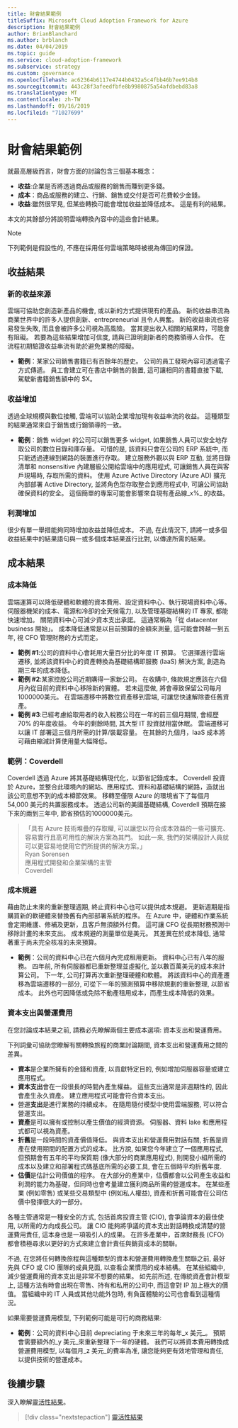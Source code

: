 ```yaml
---
title: 財會結果範例
titleSuffix: Microsoft Cloud Adoption Framework for Azure
description: 財會結果範例
author: BrianBlanchard
ms.author: brblanch
ms.date: 04/04/2019
ms.topic: guide
ms.service: cloud-adoption-framework
ms.subservice: strategy
ms.custom: governance
ms.openlocfilehash: ac62364b6117e4744b0432a5c4fbb46b7ee914b8
ms.sourcegitcommit: 443c28f3afeedfbfe8b9980875a54afdbebd83a8
ms.translationtype: MT
ms.contentlocale: zh-TW
ms.lasthandoff: 09/16/2019
ms.locfileid: "71027699"
---
```

# <a name="examples-of-fiscal-outcomes"></a>財會結果範例

就最高層級而言，財會方面的討論包含三個基本概念：

- **收益**:企業是否將透過商品或服務的銷售而賺到更多錢。
- **成本**：商品或服務的建立、行銷、銷售或交付是否可花費較少金錢。
- **收益**:雖然很罕見, 但某些轉換可能會增加收益並降低成本。 這是有利的結果。

本文的其餘部分將說明雲端轉換內容中的這些會計結果。

> [!NOTE]
> 下列範例是假設性的, 不應在採用任何雲端策略時被視為傳回的保證。

## <a name="revenue-outcomes"></a>收益結果

### <a name="new-revenue-streams"></a>新的收益來源

雲端可協助您創造新產品的機會, 或以新的方式提供現有的產品。 新的收益串流為商業世界中的許多人提供創新、entrepreneurial 且令人興奮。 新的收益串流也容易發生失敗, 而且會被許多公司視為高風險。 當其提出收入相關的結果時，可能會有阻礙。 若要為這些結果增加可信度, 請與已證明創新者的商務領導人合作。 在流程初期驗證收益串流有助於避免業務的障礙。

- **範例**：某家公司銷售書籍已有百餘年的歷史。 公司的員工發現內容可透過電子方式傳遞。 員工會建立可在書店中銷售的裝置, 這可讓相同的書籍直接下載, 駕駛新書籍銷售額中的 $X。

### <a name="revenue-increases"></a>收益增加

透過全球規模與數位接觸, 雲端可以協助企業增加現有收益串流的收益。 這種類型的結果通常來自于銷售或行銷領導的一致。

- **範例**：銷售 widget 的公司可以銷售更多 widget, 如果銷售人員可以安全地存取公司的數位目錄和庫存量。 可惜的是, 該資料只會在公司的 ERP 系統中, 而只能透過連線到網路的裝置進行存取。 建立服務外觀以與 ERP 互動, 並將目錄清單和 nonsensitive 內建層級公開給雲端中的應用程式, 可讓銷售人員在與客戶現場時, 存取所需的資料。 使用 Azure Active Directory (Azure AD) 擴充內部部署 Active Directory, 並將角色型存取整合到應用程式中, 可讓公司協助確保資料的安全。 這個簡單的專案可能會影響來自現有產品線_x%_ 的收益。

### <a name="profit-increases"></a>利潤增加

很少有單一舉措能夠同時增加收益並降低成本。 不過, 在此情況下, 請將一或多個收益結果中的結果語句與一或多個成本結果進行比對, 以傳達所需的結果。

## <a name="cost-outcomes"></a>成本結果

### <a name="cost-reduction"></a>成本降低

雲端運算可以降低硬體和軟體的資本費用、設定資料中心、執行現場資料中心等。 伺服器機架的成本、電源和冷卻的全天候電力, 以及管理基礎結構的 IT 專家, 都能快速增加。 關閉資料中心可減少資本支出承諾。 這通常稱為「從 datacenter business 開始」。 成本降低通常是以目前預算的金額來測量, 這可能會跨越一到五年, 視 CFO 管理財務的方式而定。

- **範例 #1**:公司的資料中心會耗用大量百分比的年度 IT 預算。 它選擇進行雲端遷移, 並將該資料中心的資產轉換為基礎結構即服務 (IaaS) 解決方案, 創造為期三年的成本降低。
- **範例 #2**:某家控股公司近期購得一家新公司。 在收購中, 條款規定應該在六個月內從目前的資料中心移除新的實體。 若未這麼做, 將會導致保留公司每月1000000美元。 在雲端遷移中將數位資產移到雲端, 可讓您快速解除委任舊資產。
- **範例 #3**:已經考慮給取用者的收入稅務公司在一年的前三個月期間, 會經歷 70% 的年度收益。 今年的剩餘時間, 其大型 IT 投資就相當休眠。 雲端遷移可以讓 IT 部署這三個月所需的計算/裝載容量。 在其餘的九個月，IaaS 成本將可藉由縮減計算使用量大幅降低。

### <a name="example-coverdell"></a>範例：Coverdell

Coverdell 透過 Azure 將其基礎結構現代化，以節省記錄成本。 Coverdell 投資於 Azure，並整合此環境內的網站、應用程式、資料和基礎結構的網路，造就出該公司意想不到的成本樽節效果。 移轉至僅限 Azure 的環境省下了每個月 54,000 美元的共置服務成本。 透過公司新的美國基礎結構, Coverdell 預期在接下來的兩到三年中, 節省預估的1000000美元。

> 「具有 Azure 技術堆疊的存取權, 可以讓您以符合成本效益的一些可擴充、容易實行且高可用性的解決方案為其門。 如此一來, 我們的架構設計人員就可以更容易地使用它們所提供的解決方案。」  
> Ryan Sorensen  
> 應用程式開發和企業架構的主管  
> Coverdell

### <a name="cost-avoidance"></a>成本規避

藉由防止未來的重新整理週期, 終止資料中心也可以提供成本規避。 更新週期是指購買新的軟硬體來替換舊有內部部署系統的程序。 在 Azure 中，硬體和作業系統會定期維護、修補及更新，且客戶無須額外付費。 這可讓 CFO 從長期財務預測中移除計畫的未來支出。 成本規避的測量單位是美元。 其差異在於成本降低, 通常著重于尚未完全核准的未來預算。

- **範例**：公司的資料中心已在六個月內完成租用更新。 資料中心已有八年的服務。 四年前, 所有伺服器都已重新整理並虛擬化, 並以數百萬美元的成本來計算公司。 下一年, 公司打算再次重新整理硬體和軟體。 將該資料中心的資產遷移為雲端遷移的一部分, 可從下一年的預測預算中移除規劃的重新整理, 以節省成本。 此外也可因降低或免除不動產租用成本，而產生成本降低的效果。

### <a name="capital-expenses-vs-operating-expenses"></a>資本支出與營運費用

在您討論成本結果之前, 請務必先瞭解兩個主要成本選項: 資本支出和營運費用。

下列詞彙可協助您瞭解有關轉換旅程的商業討論期間, 資本支出和營運費用之間的差異。

- **資本**是企業所擁有的金錢和資產, 以貢獻特定目的, 例如增加伺服器容量或建立應用程式。
- **資本支出**會在一段很長的時間內產生權益。 這些支出通常是非週期性的, 因此會產生永久資產。 建立應用程式可能會符合資本支出。
- 營運**支出**是進行業務的持續成本。 在隨用隨付模型中使用雲端服務, 可以符合營運支出。
- **資產**是可以擁有或控制以產生價值的經濟資源。 伺服器、資料 lake 和應用程式都可以視為資產。
- **折舊**是一段時間的資產價值降低。 與資本支出和營運費用對話有關, 折舊是資產在使用期間的配置方式的成本。 比方說, 如果您今年建立了一個應用程式, 但預期會有五年的平均保質期 (像大部分的商業應用程式), 則開發小組所需的成本以及建立和部署程式碼基底所需的必要工具, 會在五個時平均折舊年度.
- **估價**是估計公司價值的程序。 在大部分的產業中，估價都會以公司產生收益和利潤的能力為基礎，但同時也會考量建立獲利商品所需的營運成本。 在某些產業 (例如零售) 或某些交易類型中 (例如私人權益), 資產和折舊可能會在公司估價中發揮很大的一部分。

各種主管通常是一種安全的方式, 包括首席投資主管 (CIO), 會爭論資本的最佳使用, 以所需的方向成長公司。 讓 CIO 能夠將爭議的資本支出對話轉換成清楚的營運費用責任, 這本身也是一項吸引人的成果。 在許多產業中，首席財務長 (CFO) 都會積極尋求以更好的方式來建立會計責任與銷貨成本的關聯。

不過, 在您將任何轉換旅程與這種類型的資本和營運費用轉換產生關聯之前, 最好先與 CFO 或 CIO 團隊的成員見面, 以查看企業慣用的成本結構。 在某些組織中, 減少營運費用的資本支出是非常不想要的結果。 如先前所述, 在傳統資產會計模型上, 這種方法有時會出現在零售、持有和私用的公司中, 而這會對 IP 加上極大的價值。 當組織中的 IT 人員或其他功能外包時, 有負面體驗的公司也會看到這種情況。

如果需要營運費用模型, 下列範例可能是可行的商務結果:

- **範例**：公司的資料中心目前 depreciating 于未來三年的每年_x 美元_。 預期會需要額外的_y 美元_來重新整理下一年的硬體。 我們可以將資本費用轉換成營運費用模型, 以每個月_z 美元_的費率為准, 讓您能夠更有效地管理和責任, 以提供技術的營運成本。

## <a name="next-steps"></a>後續步驟

深入瞭解[靈活性結果](./agility-outcomes.md)。

> [!div class="nextstepaction"]
> [靈活性結果](./agility-outcomes.md)
